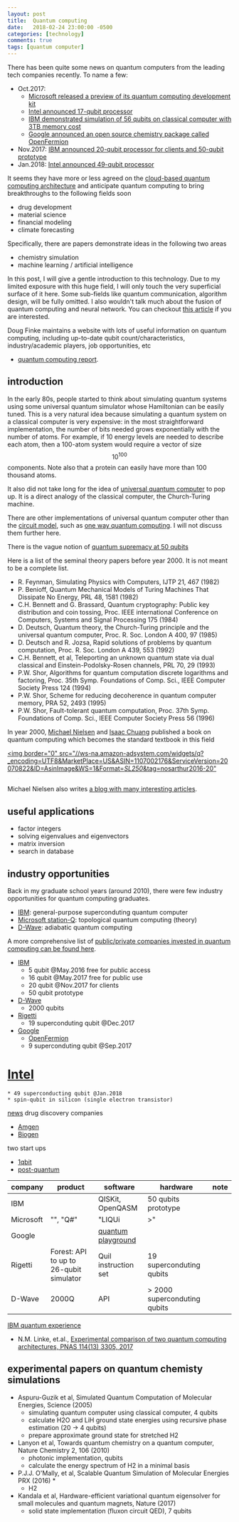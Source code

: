 ```yaml
---
layout: post
title:  Quantum computing
date:   2018-02-24 23:00:00 -0500
categories: [technology]
comments: true
tags: [quantum computer]
---
```


There has been quite some news on quantum computers from the leading tech companies recently. To name a few:

* Oct.2017:
    * [Microsoft released a preview of its quantum computing development kit](https://docs.microsoft.com/en-us/quantum/?view=qsharp-preview)
    * [Intel announced 17-qubit processor](https://newsroom.intel.com/news/intel-delivers-17-qubit-superconducting-chip-advanced-packaging-qutech/)
    * [IBM demonstrated simulation of 56 qubits on classical computer with 3TB memory cost](https://www.ibm.com/blogs/research/2017/10/quantum-computing-barrier/)
    * [Google announced an open source chemistry package called OpenFermion](https://research.googleblog.com/2017/10/announcing-openfermion-open-source.html)
* Nov.2017: [IBM announced 20-qubit processor for clients and 50-qubit prototype](https://www-03.ibm.com/press/us/en/pressrelease/53374.wss)
* Jan.2018: [Intel announced 49-qubit processor](https://newsroom.intel.com/news/intel-advances-quantum-neuromorphic-computing-research/)

It seems they have more or less agreed on the [cloud-based quantum computing architecture](https://en.wikipedia.org/wiki/Cloud-based_quantum_computing) and anticipate quantum computing to bring breakthroughs to the following fields soon

* drug development
* material science
* financial modeling
* climate forecasting

Specifically, there are papers demonstrate ideas in the following two areas

* chemistry simulation
* machine learning / artificial intelligence

In this post, I will give a gentle introduction to this technology.
Due to my limited exposure with this huge field, I will only touch the very superficial surface of it here.
Some sub-fields like quantum communication, algorithm design, will be fully omitted.
I also wouldn't talk much about the fusion of quantum computing and neural network.
You can checkout [this article](https://www.quantamagazine.org/job-one-for-quantum-computers-boost-artificial-intelligence-20180129/) if you are interested.

Doug Finke maintains a website with lots of useful information on quantum computing,
including up-to-date qubit count/characteristics, industry/academic players, job opportunities, etc

* [quantum computing report](https://quantumcomputingreport.com/).

## introduction

In the early 80s, people started to think about simulating quantum systems using some universal quantum simulator whose Hamiltonian can be easily tuned.
This is a very natural idea because simulating a quantum system on a classical computer is very expensive:
in the most straightforward implementation, the number of bits needed grows exponentially with the number of atoms.
For example, if 10 energy levels are needed to describe each atom, then a 100-atom system would require a vector of size $$10^{100}$$ components.
Note also that a protein can easily have more than 100 thousand atoms.

It also did not take long for the idea of [universal quantum computer](https://en.wikipedia.org/wiki/Quantum_Turing_machine) to pop up.
It is a direct analogy of the classical computer, the Church-Turing machine.

There are other implementations of universal quantum computer other than the [circuit model](https://en.wikipedia.org/wiki/Quantum_circuit),
such as [one way quantum computing](https://en.wikipedia.org/wiki/One-way_quantum_computer).
I will not discuss them further here.

There is the vague notion of [quantum supremacy at 50 qubits](https://en.wikipedia.org/wiki/Quantum_supremacy)

Here is a list of the seminal theory papers before year 2000. It is not meant to be a complete list.

* R. Feynman, Simulating Physics with Computers, IJTP 21, 467 (1982)
* P. Benioff, Quantum Mechanical Models of Turing Machines That Dissipate No Energy, PRL 48, 1581 (1982)
* C.H. Bennett and G. Brassard, Quantum cryptography: Public key distribution and coin tossing, Proc. IEEE international Conference on Computers, Systems and Signal Processing 175 (1984)
* D. Deutsch, Quantum theory, the Church-Turing principle and the universal quantum computer, Proc. R. Soc. London A 400, 97 (1985)
* D. Deutsch and R. Jozsa, Rapid solutions of problems by quantum computation, Proc. R. Soc. London A 439, 553 (1992)
* C.H. Bennett, et al, Teleporting an unknown quantum state via dual classical and Einstein-Podolsky-Rosen channels, PRL 70, 29 (1993)
* P.W. Shor, Algorithms for quantum computation discrete logarithms and factoring, Proc. 35th Symp. Foundations of Comp. Sci., IEEE Computer Society Press 124 (1994)
* P.W. Shor, Scheme for reducing decoherence in quantum computer memory, PRA 52, 2493 (1995)
* P.W. Shor, Fault-tolerant quantum computation,  Proc. 37th Symp. Foundations of Comp. Sci., IEEE Computer Society Press 56 (1996)

In year 2000, [Michael Nielsen](https://en.wikipedia.org/wiki/Michael_Nielsen) and [Isaac Chuang](https://en.wikipedia.org/wiki/Isaac_Chuang) published a book on quantum computing which becomes the standard textbook in this field

<a target="_blank"  
href="https://www.amazon.com/gp/product/1107002176/ref=as_li_tl?ie=UTF8&camp=1789&creative=9325&creativeASIN=1107002176&linkCode=as2&tag=nosarthur2016-20&linkId=1c89937daa1c6beab7b2f06bdb66724e"><img border="0" 
src="//ws-na.amazon-adsystem.com/widgets/q?_encoding=UTF8&MarketPlace=US&ASIN=1107002176&ServiceVersion=20070822&ID=AsinImage&WS=1&Format=_SL250_&tag=nosarthur2016-20" 
></a><img src="//ir-na.amazon-adsystem.com/e/ir?t=nosarthur2016-20&l=am2&o=1&a=1107002176" width="1" height="1" border="0" 
alt="" style="border:none !important; margin:0px !important;" />

Michael Nielsen also writes [a blog with many interesting articles](http://michaelnielsen.org/).

## useful applications

* factor integers
* solving eigenvalues and eigenvectors
* matrix inversion
* search in database

## industry opportunities

Back in my graduate school years (around 2010), there were few industry opportunities for quantum computing graduates.

* [IBM](https://www.research.ibm.com/ibm-q/): general-purpose superconduting quantum computer
* [Microsoft station-Q](https://www.microsoft.com/en-us/research/group/microsoft-quantum-santa-barbara-station-q/): topological quantum computing (theory)
* [D-Wave](https://www.dwavesys.com): adiabatic quantum computing

A more comprehensive list of [public/private companies invested in quantum computing can be found here](https://quantumcomputingreport.com/players/).

* [IBM](https://www.research.ibm.com/ibm-q/)
    * 5 qubit @May.2016 free for public access
    * 16 qubit @May.2017 free for public use
    * 20 qubit @Nov.2017 for clients
    * 50 qubit prototype
* [D-Wave](https://www.dwavesys.com)
    * 2000 qubits
* [Rigetti](https://www.rigetti.com/)
    * 19 superconduting qubit @Dec.2017
* [Google]()
    * [OpenFermion]()
    * 9 superconduting qubit @Sep.2017
# [Intel]()
    * 49 superconducting qubit @Jan.2018
    * spin-qubit in silicon (single electron transistor)

[news](https://edgylabs.com/11-companies-set-for-a-quantum-computing-leap)
drug discovery companies

* [Amgen](http://www.amgen.com/)
* [Biogen](https://www.biogen.com/)


two start ups

* [1qbit](https://1qbit.com/)
* [post-quantum](https://www.post-quantum.com)

company | product | software |hardware | note
--- | --- | --- | --- | ---
IBM | | QISKit, OpenQASM | 50 qubits prototype |
Microsoft | "", "Q#" | "LIQUi|>" | |
Google | | [quantum playground](http://www.quantumplayground.net/) | |
Rigetti | Forest: API to up to 26-qubit simulator | Quil instruction set | 19 superconduting qubits
D-Wave | 2000Q | API | > 2000 superconduting qubits


[IBM quantum experience](https://en.wikipedia.org/wiki/IBM_Quantum_Experience)


* N.M. Linke, et.al., [Experimental comparison of two quantum computing architectures, PNAS 114(13) 3305, 2017](http://www.pnas.org/content/114/13/3305)


## experimental papers on quantum chemisty simulations

* Aspuru-Guzik et al, Simulated Quantum Computation of Molecular Energies, Science (2005)
    * simulating quantum computer using classical computer, 4 qubits
    * calculate H2O and LiH ground state energies using recursive phase estimation (20 -> 4 qubits)
    * prepare approximate ground state for stretched H2
* Lanyon et al, Towards quantum chemistry on a quantum computer, Nature Chemistry 2, 106 (2010)
    * photonic implementation, qubits
    * calculate the energy spectrum of H2 in a minimal basis
* P.J.J. O'Mally, et al, Scalable Quantum Simulation of Molecular Energies PRX (2016)
    * 
    * H2
* Kandala et al, Hardware-efficient variational quantum eigensolver for small molecules and quantum magnets, Nature (2017)
    * solid state implementation (fluxon circuit QED), 7 qubits


